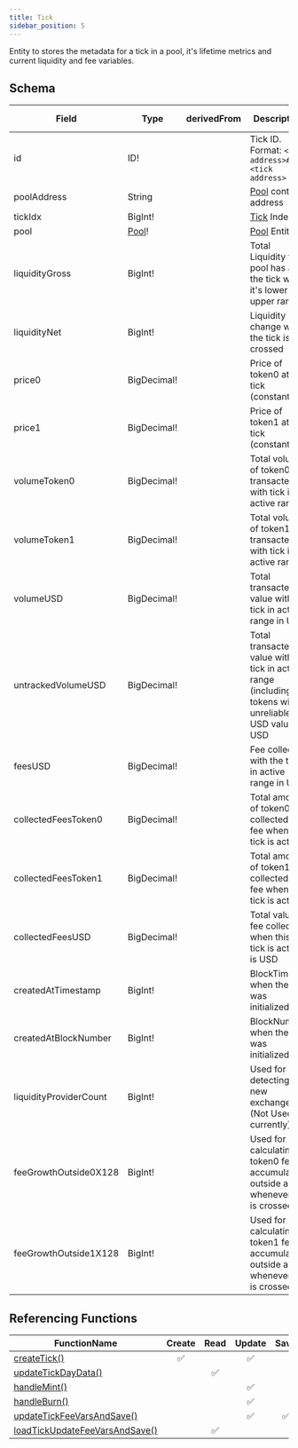```yaml
---
title: Tick
sidebar_position: 5
---
```


Entity to stores the metadata for a tick in a pool, it's lifetime metrics and current liquidity and fee variables.

## Schema
|Field|Type|derivedFrom|Description|Field Missing|
|-|-|-|-|-|
|id | ID! | | Tick ID. Format: `<pool address>#<tick address>`|
|poolAddress | String | | [Pool](./pool) contract address |
|tickIdx | BigInt! | | [Tick](./tick) Index |
|pool | [Pool](./pool)! | | [Pool](./pool) Entity |
|liquidityGross | BigInt! | | Total Liquidity the pool has at the tick with it's lower and upper range. |
|liquidityNet | BigInt! | | Liquidity change when the tick is crossed |
|price0 | BigDecimal! | | Price of token0 at this tick (constant) |
|price1 | BigDecimal! | | Price of token1 at this tick (constant) |
|volumeToken0 | BigDecimal! | | Total volume of token0 transacted with tick in active range |
|volumeToken1 | BigDecimal! | | Total volume of token1 transacted with tick in active range |
|volumeUSD | BigDecimal! | | Total transacted value with tick in active range in USD |
|untrackedVolumeUSD | BigDecimal! | | Total transacted value with tick in active range (including tokens with unreliable USD value) in USD |
|feesUSD | BigDecimal! | | Fee collected with the tick in active range in USD |
|collectedFeesToken0 | BigDecimal! | | Total amount of token0 collected as fee when this tick is active |
|collectedFeesToken1 | BigDecimal! | | Total amount of token1 collected as fee when this tick is active |
|collectedFeesUSD | BigDecimal! | | Total value of fee collected when this tick is active is USD |
|createdAtTimestamp | BigInt! | | BlockTime when the tick was initialized |
|createdAtBlockNumber | BigInt! | | BlockNumber when the tick was initialized |
|liquidityProviderCount | BigInt! | | Used for detecting new exchanges. (Not Used currently) |
|feeGrowthOutside0X128 | BigInt! | | Used for calculating token0 fee's accumulated outside a tick whenever it is crossed | arbitrum-one |
|feeGrowthOutside1X128 | BigInt! | | Used for calculating token1 fee's accumulated outside a tick whenever it is crossed | arbitrum-one |

## Referencing Functions

|FunctionName|Create|Read|Update|Save|
|-|-|-|-|-|
|[createTick()](../functions-n-handlers/utils/tick.ts#createtick)|<center>:white_check_mark:</center>||<center>:white_check_mark:</center>||
|[updateTickDayData()](../functions-n-handlers/utils/intervalUpdates.ts#updatetickdaydata)||<center>:white_check_mark:</center>|||
|[handleMint()](../functions-n-handlers/mappings/core.ts#handlemint)|||<center>:white_check_mark:</center>||
|[handleBurn()](../functions-n-handlers/mappings/core.ts#handleburn)|||<center>:white_check_mark:</center>||
|[updateTickFeeVarsAndSave()](../functions-n-handlers/mappings/core.ts#updatetickfeevarsandsave)|||<center>:white_check_mark:</center>|<center>:white_check_mark:</center>|
|[loadTickUpdateFeeVarsAndSave()](../functions-n-handlers/mappings/core.ts#loadtickupdatefeevarsandsave)||<center>:white_check_mark:</center>|||